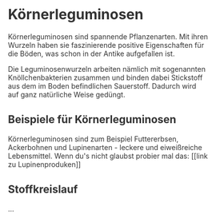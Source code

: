 # Körnerleguminosen

Körnerleguminosen sind spannende Pflanzenarten. Mit ihren Wurzeln haben sie faszinierende positive Eigenschaften für die Böden, was schon in der Antike aufgefallen ist.

Die Leguminosenwurzeln arbeiten nämlich mit sogenannten Knöllchenbakterien zusammen und binden dabei Stickstoff aus dem im Boden befindlichen Sauerstoff. Dadurch wird auf ganz natürliche Weise gedüngt.

## Beispiele für Körnerleguminosen

Körnerleguminosen sind zum Beispiel Futtererbsen, Ackerbohnen und Lupinenarten - leckere und eiweißreiche Lebensmittel. Wenn du's nicht glaubst probier mal das: [[link zu Lupinenproduken]]

## Stoffkreislauf

...

<style global>
html {
  font-family: 'Open Sans', sans-serif;
  font-size: 16px;
  line-height: 1.5;
  color: #333;
    
  
  background: url('/koernerleguminosen.jpg') no-repeat center center fixed; 
  background-size: cover;
}

body {
  padding: 5vh 5vw;
  margin: 5vh auto;
  max-width: 400px;
  background: rgba(255, 255, 255, 0.8);
  border-radius: 25px;
  backdrop-filter: blur(10px);
}
</style>
